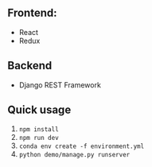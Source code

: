 ## Frontend:
- React
- Redux
## Backend
- Django REST Framework

## Quick usage
1. `npm install`
2. `npm run dev`
4. `conda env create -f environment.yml`
5. `python demo/manage.py runserver`
